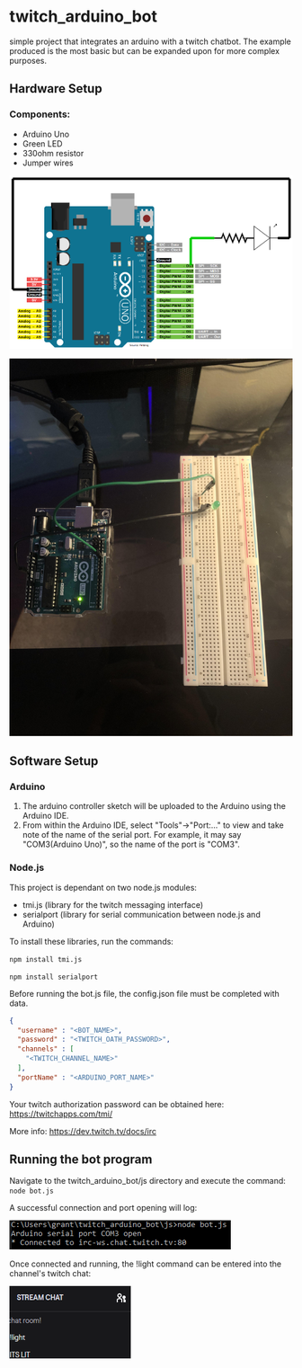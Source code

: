 # twitch_arduino_bot

simple project that integrates an arduino with a twitch chatbot. The example produced is the most basic but can be expanded upon for more complex purposes.

## Hardware Setup
### Components:
* Arduino Uno
* Green LED
* 330ohm resistor
* Jumper wires

![Image of Circuit](images/simple_circuit.png)

![Image of Setup](images/arduino_breadboard.jpg)

## Software Setup
### Arduino
1. The arduino controller sketch will be uploaded to the Arduino using the Arduino IDE. 
1. From within the Arduino IDE, select "Tools"->"Port:..." to view and take note of the name of the serial port. For example, it may say "COM3(Arduino Uno)", so the name of the port is "COM3".

### Node.js
This project is dependant on two node.js modules:
* tmi.js (library for the twitch messaging interface)
* serialport (library for serial communication between node.js and Arduino)

To install these libraries, run the commands:

`npm install tmi.js`

`npm install serialport`

Before running the bot.js file, the config.json file must be completed with data. 
```json
{
  "username" : "<BOT_NAME>",
  "password" : "<TWITCH_OATH_PASSWORD>",
  "channels" : [
    "<TWITCH_CHANNEL_NAME>"
  ],
  "portName" : "<ARDUINO_PORT_NAME>"
}
```
Your twitch authorization password can be obtained here: https://twitchapps.com/tmi/

More info: https://dev.twitch.tv/docs/irc

## Running the bot program
Navigate to the twitch_arduino_bot/js directory and execute the command:
`node bot.js`

A successful connection and port opening will log:

![cmd execution](images/cmd_execute.png)

Once connected and running, the !light command can be entered into the channel's twitch chat:

![twitch chat](images/twitch_chat.png)

